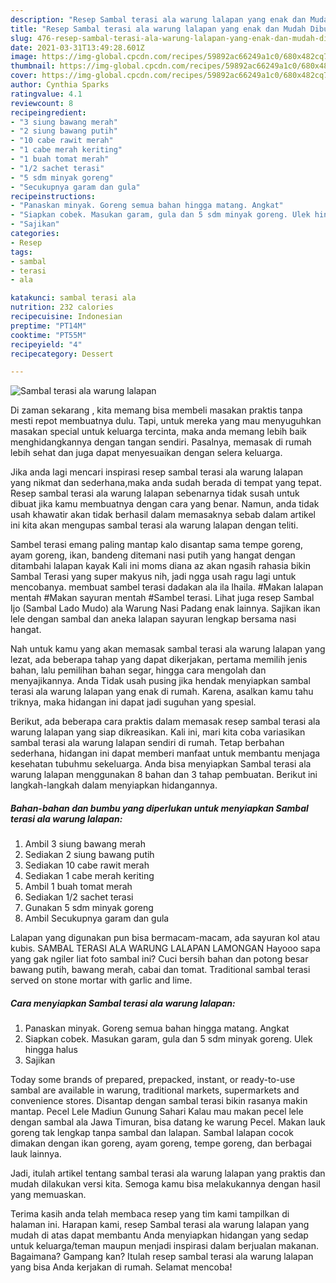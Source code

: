 ```yaml
---
description: "Resep Sambal terasi ala warung lalapan yang enak dan Mudah Dibuat"
title: "Resep Sambal terasi ala warung lalapan yang enak dan Mudah Dibuat"
slug: 476-resep-sambal-terasi-ala-warung-lalapan-yang-enak-dan-mudah-dibuat
date: 2021-03-31T13:49:28.601Z
image: https://img-global.cpcdn.com/recipes/59892ac66249a1c0/680x482cq70/sambal-terasi-ala-warung-lalapan-foto-resep-utama.jpg
thumbnail: https://img-global.cpcdn.com/recipes/59892ac66249a1c0/680x482cq70/sambal-terasi-ala-warung-lalapan-foto-resep-utama.jpg
cover: https://img-global.cpcdn.com/recipes/59892ac66249a1c0/680x482cq70/sambal-terasi-ala-warung-lalapan-foto-resep-utama.jpg
author: Cynthia Sparks
ratingvalue: 4.1
reviewcount: 8
recipeingredient:
- "3 siung bawang merah"
- "2 siung bawang putih"
- "10 cabe rawit merah"
- "1 cabe merah keriting"
- "1 buah tomat merah"
- "1/2 sachet terasi"
- "5 sdm minyak goreng"
- "Secukupnya garam dan gula"
recipeinstructions:
- "Panaskan minyak. Goreng semua bahan hingga matang. Angkat"
- "Siapkan cobek. Masukan garam, gula dan 5 sdm minyak goreng. Ulek hingga halus"
- "Sajikan"
categories:
- Resep
tags:
- sambal
- terasi
- ala

katakunci: sambal terasi ala 
nutrition: 232 calories
recipecuisine: Indonesian
preptime: "PT14M"
cooktime: "PT55M"
recipeyield: "4"
recipecategory: Dessert

---
```



![Sambal terasi ala warung lalapan](https://img-global.cpcdn.com/recipes/59892ac66249a1c0/680x482cq70/sambal-terasi-ala-warung-lalapan-foto-resep-utama.jpg)

Di zaman  sekarang , kita memang bisa membeli masakan praktis tanpa mesti repot membuatnya dulu. Tapi, untuk mereka yang mau menyuguhkan masakan special untuk keluarga tercinta, maka anda memang lebih baik menghidangkannya dengan tangan sendiri. Pasalnya, memasak di rumah lebih sehat dan juga dapat menyesuaikan dengan selera keluarga.

Jika anda lagi mencari inspirasi resep sambal terasi ala warung lalapan yang nikmat dan sederhana,maka anda sudah berada di tempat yang tepat. Resep sambal terasi ala warung lalapan  sebenarnya tidak susah untuk dibuat jika kamu membuatnya dengan cara yang benar. Namun, anda tidak usah khawatir akan tidak berhasil dalam memasaknya 
sebab dalam artikel ini kita akan mengupas sambal terasi ala warung lalapan dengan teliti.  

Sambel terasi emang paling mantap kalo disantap sama tempe goreng, ayam goreng, ikan, bandeng ditemani nasi putih yang hangat dengan ditambahi lalapan kayak Kali ini moms diana az akan ngasih rahasia bikin Sambal Terasi yang super makyus nih, jadi ngga usah ragu lagi untuk mencobanya. membuat sambel terasi dadakan ala ila lhaila. #Makan lalapan mentah #Makan sayuran mentah #Sambel terasi. Lihat juga resep Sambal Ijo (Sambal Lado Mudo) ala Warung Nasi Padang enak lainnya. Sajikan ikan lele dengan sambal dan aneka lalapan sayuran lengkap bersama nasi hangat.

Nah untuk kamu yang akan memasak sambal terasi ala warung lalapan yang lezat, ada beberapa tahap yang dapat dikerjakan, pertama memilih jenis bahan, lalu pemilihan bahan segar, hingga cara mengolah dan menyajikannya. Anda Tidak usah pusing jika hendak menyiapkan sambal terasi ala warung lalapan yang enak di rumah. Karena, asalkan kamu  tahu triknya, maka hidangan ini dapat jadi suguhan yang spesial.

Berikut, ada beberapa cara praktis  dalam memasak resep sambal terasi ala warung lalapan yang siap dikreasikan. Kali ini, mari kita coba variasikan sambal terasi ala warung lalapan sendiri di rumah. Tetap berbahan sederhana, hidangan ini dapat memberi manfaat untuk membantu menjaga kesehatan tubuhmu sekeluarga. Anda bisa menyiapkan Sambal terasi ala warung lalapan menggunakan 8 bahan dan 3 tahap pembuatan. Berikut ini langkah-langkah dalam menyiapkan hidangannya.

<!--inarticleads1-->

##### Bahan-bahan dan bumbu yang diperlukan untuk menyiapkan Sambal terasi ala warung lalapan:

1. Ambil 3 siung bawang merah
1. Sediakan 2 siung bawang putih
1. Sediakan 10 cabe rawit merah
1. Sediakan 1 cabe merah keriting
1. Ambil 1 buah tomat merah
1. Sediakan 1/2 sachet terasi
1. Gunakan 5 sdm minyak goreng
1. Ambil Secukupnya garam dan gula


Lalapan yang digunakan pun bisa bermacam-macam, ada sayuran kol atau kubis. SAMBAL TERASI ALA WARUNG LALAPAN LAMONGAN Hayooo sapa yang gak ngiler liat foto sambal ini? Cuci bersih bahan dan potong besar bawang putih, bawang merah, cabai dan tomat. Traditional sambal terasi served on stone mortar with garlic and lime. 

<!--inarticleads2-->

##### Cara menyiapkan Sambal terasi ala warung lalapan:

1. Panaskan minyak. Goreng semua bahan hingga matang. Angkat
1. Siapkan cobek. Masukan garam, gula dan 5 sdm minyak goreng. Ulek hingga halus
1. Sajikan


Today some brands of prepared, prepacked, instant, or ready-to-use sambal are available in warung, traditional markets, supermarkets and convenience stores. Disantap dengan sambal terasi bikin rasanya makin mantap. Pecel Lele Madiun Gunung Sahari Kalau mau makan pecel lele dengan sambal ala Jawa Timuran, bisa datang ke warung Pecel. Makan lauk goreng tak lengkap tanpa sambal dan lalapan. Sambal lalapan cocok dimakan dengan ikan goreng, ayam goreng, tempe goreng, dan berbagai lauk lainnya. 

Jadi, itulah artikel tentang  sambal terasi ala warung lalapan  yang praktis dan mudah dilakukan versi kita. Semoga kamu bisa melakukannya dengan hasil yang memuaskan. 

Terima kasih anda telah membaca resep yang tim kami tampilkan di halaman ini. Harapan kami, resep  Sambal terasi ala warung lalapan yang mudah di atas dapat membantu Anda menyiapkan hidangan yang sedap untuk keluarga/teman maupun menjadi inspirasi dalam berjualan makanan. Bagaimana? Gampang kan? Itulah resep sambal terasi ala warung lalapan yang bisa Anda kerjakan di rumah. Selamat mencoba!

